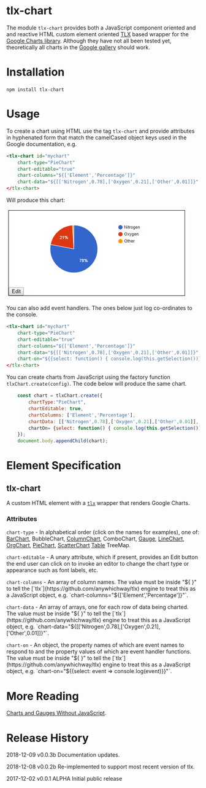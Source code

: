 # tlx-chart

The module `tlx-chart` provides both a JavaScript component oriented and and reactive HTML custom element oriented [TLX](https://github.com/anywhichway/tlx) based wrapper for the [Google Charts library](https://developers.google.com/chart/). Although they have not all been tested yet, theoretically all charts in the [Google gallery](https://developers.google.com/chart/interactive/docs/gallery) should work.

# Installation

`npm install tlx-chart`

# Usage

To create a chart using HTML use the tag `tlx-chart` and provide attributes in hyphenated form that match the camelCased object keys used in the Google documentation, e.g.

```html
<tlx-chart id="mychart" 
	chart-type="PieChart" 
	chart-editable="true" 
	chart-columns="${['Element','Percentage']}" 
	chart-data="${[['Nitrogen',0.78],['Oxygen',0.21],['Other',0.01]]}"
</tlx-chart>
```

Will produce this chart:

![PieChart Example](./images/tagexample.png)

You can also add event handlers. The ones below just log co-ordinates to the console.

```html
<tlx-chart id="mychart" 
	chart-type="PieChart" 
	chart-editable="true" 
	chart-columns="${['Element','Percentage']}" 
	chart-data="${[['Nitrogen',0.78],['Oxygen',0.21],['Other',0.01]]}" 
	chart-on="${{select: function() { console.log(this.getSelection())}, mouseover: (event) => console.log(event)}}"
</tlx-chart>
```

You can create charts from JavaScript using the factory function `tlxChart.create(config)`. The code below will produce the same chart.

```javascript
	const chart = tlxChart.create({
		chartType:"PieChart",
		chartEditable: true, 
		chartColumns: ['Element','Percentage'],
		chartData: [['Nitrogen',0.78],['Oxygen',0.21],['Other',0.01]],
		chartOn= {select: function() { console.log(this.getSelection())}, mouseover: (event) => console.log(event)}
	});
	document.body.appendChild(chart);
```

# Element Specification

## tlx-chart

A custom HTML element with a [`tlx`](https://github.com/anywhichway/tlx) wrapper that renders Google Charts.

### Attributes

`chart-type` - In alphabetical order (click on the names for examples), one of:
[BarChart](https://jsfiddle.net/anywhichway/jcpb1xkq/),
BubbleChart,
[ColumnChart](https://jsfiddle.net/anywhichway/fo1jq6ae/),
ComboChart,
[Gauge](https://jsfiddle.net/anywhichway/yv4tqL10/),
[LineChart](https://jsfiddle.net/anywhichway/u3Lmyjg0/),
[OrgChart](https://jsfiddle.net/anywhichway/6nmLx8b7/),
[PieChart](https://jsfiddle.net/anywhichway/vfL52j8d/),
[ScatterChart](https://jsfiddle.net/anywhichway/6j7uh9df/)
[Table](https://jsfiddle.net/anywhichway/x021fvtj/)
TreeMap.

`chart-editable` - A unary attribute, which if present, provides an Edit button the end user can click on to invoke an editor to change the chart type or appearance such as font labels, etc. 

`chart-columns` - An array of column names. The value must be inside "${ }" to tell the [`tlx`](https://github.com/anywhichway/tlx) engine to treat this as a JavaScript object, e.g. `chart-columns="${['Element','Percentage']}"`.

`chart-data` - An array of arrays, one for each row of data being charted. The value must be inside "${ }" to tell the [`tlx`](https://github.com/anywhichway/tlx) engine to treat this as a JavaScript object, e.g. `chart-data="${[['Nitrogen',0.78],['Oxygen',0.21],['Other',0.01]]}"`.

`chart-on` - An object, the property names of which are event names to respond to and the property values of which are event handler functions. The value must be inside "${ }" to tell the [`tlx`](https://github.com/anywhichway/tlx) engine to treat this as a JavaScript object, e.g. `chart-on="${{select: event => console.log(event)}}"`.



# More Reading

[Charts and Gauges Without JavaScript](https://medium.com/@anywhichway/html-charts-without-javascript-760a6089bb91).

# Release History

2018-12-09 v0.0.3b Documentation updates.

2018-12-08 v0.0.2b Re-implemented to support most recent version of tlx.

2017-12-02 v0.0.1 ALPHA Initial public release
